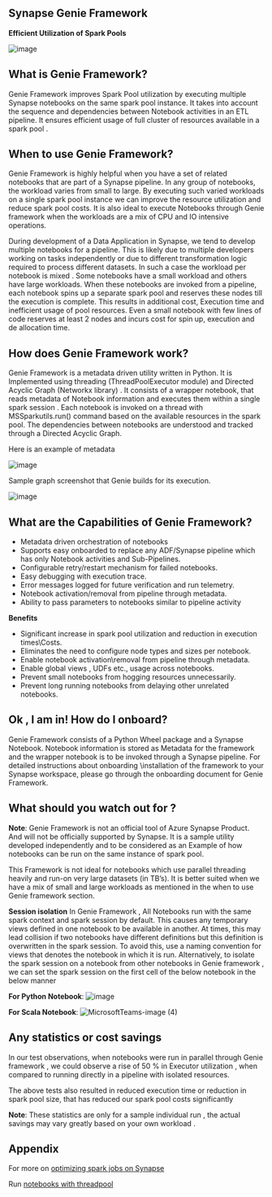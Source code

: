 ## Synapse Genie Framework
**Efficient Utilization of Spark Pools**

![image](https://user-images.githubusercontent.com/45026856/198976270-7c8437db-ebf3-4590-86ba-4407edac39c1.png)

 ## What is Genie Framework?

Genie Framework improves Spark Pool utilization by executing multiple Synapse notebooks on the same spark pool instance. It takes into account the sequence and dependencies between Notebook activities in an ETL pipeline. It ensures efficient usage of full cluster of resources available in a spark pool .

## When to use Genie Framework?

Genie Framework is highly helpful when you have a set of related notebooks that are part of a Synapse pipeline. In any group of notebooks, the workload varies from small to large. By executing such varied workloads on a single spark pool instance we can improve the resource utilization and reduce spark pool costs.
It is also ideal to execute Notebooks through Genie framework when the workloads are a mix of CPU and IO intensive operations.

During development of a Data Application in Synapse, we tend to develop multiple notebooks for a pipeline. This is likely due to multiple developers working on tasks independently or due to different transformation logic required to process different datasets. In such a case the workload per notebook is mixed . Some notebooks have a small workload and others have large workloads. When these notebooks are invoked from a pipeline, each notebook spins up a separate spark pool and reserves these nodes till the execution is complete.  This results in additional cost, Execution time and inefficient usage of pool resources. Even a small notebook with few lines of code reserves at least 2 nodes and incurs cost for spin up, execution and de allocation time. 

## How does Genie Framework work?

Genie Framework is a metadata driven utility written in Python. It is Implemented using threading (ThreadPoolExecutor module) and Directed Acyclic Graph (Networkx library) . It consists of a wrapper notebook, that reads metadata of Notebook information and executes them within a single spark session . Each notebook is invoked on a thread with MSSparkutils.run() command based on the available resources in the spark pool. The dependencies between notebooks are understood and tracked through a Directed Acyclic Graph.

Here is an example of metadata 

![image](https://user-images.githubusercontent.com/45026856/198976909-6bedb74e-07db-4241-ba25-21bd9e087bc2.png)

Sample graph screenshot that Genie builds for its execution.

![image](https://user-images.githubusercontent.com/45026856/198977019-ecdb3e78-ac76-480a-b731-e1c0ed9f13eb.png)


## What are the Capabilities of Genie Framework?

- Metadata driven orchestration of notebooks 
- Supports easy onboarded to replace any ADF/Synapse pipeline which has only Notebook activities and Sub-Pipelines.
- Configurable retry/restart mechanism for failed notebooks.
- Easy debugging with execution trace.
- Error messages logged for future verification and run telemetry.
- Notebook activation/removal from pipeline through metadata.
- Ability to pass parameters to notebooks similar to pipeline activity


 **Benefits**

- Significant increase in spark pool utilization and reduction in execution times\Costs.
- Eliminates the need to configure node types and sizes per notebook.
- Enable notebook activation\removal from pipeline through metadata.
- Enable global views , UDFs etc., usage across notebooks.
- Prevent small notebooks from hogging resources unnecessarily.
- Prevent long running notebooks from delaying other unrelated notebooks.

## Ok , I am in! How do I onboard?
Genie Framework consists of a Python Wheel package and a Synapse Notebook.
Notebook information is stored as Metadata for the framework and the wrapper notebook is to be invoked through a Synapse pipeline. 
For detailed instructions about onboarding \installation of the framework to your Synapse workspace, please go through the onboarding document for Genie Framework.

## What should you watch out for ?

**Note**: Genie Framework is not an official tool of Azure Synapse Product. And will not be officially supported by Synapse. It is a sample utility developed independently and to be considered as an Example of how notebooks can be run on the same instance of spark pool.

This Framework is not ideal for notebooks which use parallel threading heavily and run-on very large datasets (in TB’s). It is better suited when we have a mix of small and large workloads as mentioned in the when to use Genie framework section.


**Session isolation**
In Genie Framework , All Notebooks run with the same spark context and spark session by default. This causes any temporary views defined in one notebook to be available in another. At times, this may lead collision if two notebooks have different definitions but this definition is overwritten in the spark session. To avoid this, use a naming convention for views that denotes the notebook in which it is run. Alternatively, to isolate the spark session on a notebook from other notebooks in Genie framework , we can set the spark session on the first cell of the below notebook in the below manner

**For Python Notebook**:
![image](https://user-images.githubusercontent.com/45026856/198977106-fae91a5c-9cd2-4382-a836-8ed42ec01a5f.png)


**For Scala Notebook**:
![MicrosoftTeams-image (4)](https://user-images.githubusercontent.com/99250812/203032176-fa97e4ec-b181-4314-98bd-229a4e65881d.png)

## Any statistics or cost savings 

In our test observations, when notebooks were run in parallel through Genie framework , we could observe a rise of 50 % in Executor utilization , when compared to running directly in a pipeline with isolated resources. 

The above tests also resulted in reduced execution time or reduction in spark pool size, that has reduced our spark pool costs significantly

**Note**: These statistics are only for a sample individual run , the actual savings may vary greatly based on your own workload .


## Appendix

For more on [optimizing spark jobs on Synapse](https://learn.microsoft.com/en-us/azure/synapse-analytics/spark/apache-spark-performance#optimize-job-execution) 

Run [notebooks with threadpool](https://learn.microsoft.com/en-us/azure/synapse-analytics/spark/microsoft-spark-utilities?pivots=programming-language-python#notebook-utilities)
